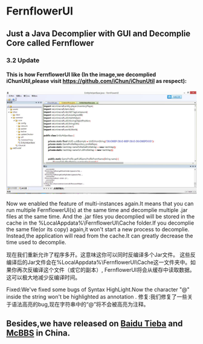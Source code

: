 ﻿# FernflowerUI
## Just a Java Decomplier with GUI and Decomplie Core called Fernflower

### 3.2 Update

#### This is how FernflowerUI like (In the image,we decomplied iChunUtil,please visit https://github.com/iChun/iChunUtil as respect):

![Image text](https://github.com/6168218c/FernflowerUI/blob/MFC/FernflowerUI_MFC/UsingImages/FernflowerUI3.2.jpg)

Now we enabled the feature of multi-instances again.It means that you can run multiple FernflowerUI(s) at the same time and decomplie multiple .jar files at the same time.
And the .jar files you decomplied will be stored in the cache in the %LocalAppdata%\FernflowerUI\Cache folder.If you decomplie the same file(or its copy) again,it won't start a new process to decomplie.
Instead,the application will read from the cache.It can greatly decrease the time used to decomplie.

现在我们重新允许了程序多开。这意味这你可以同时反编译多个Jar文件。
这些反编译后的Jar文件会在%LocalAppdata%\FernflowerUI\Cache这一文件夹中。如果你再次反编译这个文件（或它的副本）,
FernflowerUI将会从缓存中读取数据。这可以极大地减少反编译时间。

Fixed:We've fixed some bugs of Syntax HighLight.Now the character "@" inside the string won't be highlighted as annotation
.
修复:我们修复了一些关于语法高亮的bug,现在字符串中的“@”将不会被高亮为注释。

## Besides,we have released on [Baidu Tieba](https://tieba.baidu.com/p/5357968894?pid=113035827659&cid=0&red_tag=1675627321#113035827659) and [McBBS](http://www.mcbbs.net/forum.php?mod=viewthread&tid=773809&page=1#pid12656797) in China.
